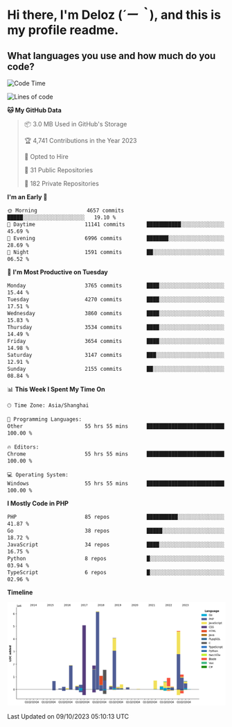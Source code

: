 # **Hi there, I'm Deloz (*´ー｀*), and this is my profile readme.**

## **What languages you use and how much do you code?**

<!--START_SECTION:waka-->
![Code Time](http://img.shields.io/badge/Code%20Time-2%2C591%20hrs%208%20mins-blue)

![Lines of code](https://img.shields.io/badge/From%20Hello%20World%20I%27ve%20Written-33.6%20million%20lines%20of%20code-blue)

**🐱 My GitHub Data** 

> 📦 3.0 MB Used in GitHub's Storage 
 > 
> 🏆 4,741 Contributions in the Year 2023
 > 
> 💼 Opted to Hire
 > 
> 📜 31 Public Repositories 
 > 
> 🔑 182 Private Repositories 
 > 
**I'm an Early 🐤** 

```text
🌞 Morning                4657 commits        █████░░░░░░░░░░░░░░░░░░░░   19.10 % 
🌆 Daytime                11141 commits       ███████████░░░░░░░░░░░░░░   45.69 % 
🌃 Evening                6996 commits        ███████░░░░░░░░░░░░░░░░░░   28.69 % 
🌙 Night                  1591 commits        ██░░░░░░░░░░░░░░░░░░░░░░░   06.52 % 
```
📅 **I'm Most Productive on Tuesday** 

```text
Monday                   3765 commits        ████░░░░░░░░░░░░░░░░░░░░░   15.44 % 
Tuesday                  4270 commits        ████░░░░░░░░░░░░░░░░░░░░░   17.51 % 
Wednesday                3860 commits        ████░░░░░░░░░░░░░░░░░░░░░   15.83 % 
Thursday                 3534 commits        ████░░░░░░░░░░░░░░░░░░░░░   14.49 % 
Friday                   3654 commits        ████░░░░░░░░░░░░░░░░░░░░░   14.98 % 
Saturday                 3147 commits        ███░░░░░░░░░░░░░░░░░░░░░░   12.91 % 
Sunday                   2155 commits        ██░░░░░░░░░░░░░░░░░░░░░░░   08.84 % 
```


📊 **This Week I Spent My Time On** 

```text
🕑︎ Time Zone: Asia/Shanghai

💬 Programming Languages: 
Other                    55 hrs 55 mins      █████████████████████████   100.00 % 

🔥 Editors: 
Chrome                   55 hrs 55 mins      █████████████████████████   100.00 % 

💻 Operating System: 
Windows                  55 hrs 55 mins      █████████████████████████   100.00 % 
```

**I Mostly Code in PHP** 

```text
PHP                      85 repos            ██████████░░░░░░░░░░░░░░░   41.87 % 
Go                       38 repos            █████░░░░░░░░░░░░░░░░░░░░   18.72 % 
JavaScript               34 repos            ████░░░░░░░░░░░░░░░░░░░░░   16.75 % 
Python                   8 repos             █░░░░░░░░░░░░░░░░░░░░░░░░   03.94 % 
TypeScript               6 repos             █░░░░░░░░░░░░░░░░░░░░░░░░   02.96 % 
```



**Timeline**

![Lines of Code chart](https://raw.githubusercontent.com/deloz/deloz/main/assets/bar_graph.png)


 Last Updated on 09/10/2023 05:10:13 UTC
<!--END_SECTION:waka-->
